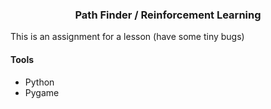 <h3 align="center">Path Finder / Reinforcement Learning</h3>

This is an assignment for a lesson (have some tiny bugs)
#### Tools ####
* Python
* Pygame